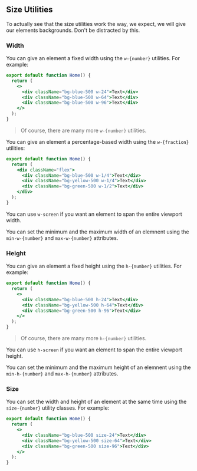 ## Size Utilities

To actually see that the size utilities work the way, we expect, we will give our elements backgrounds.
Don't be distracted by this.

### Width

You can give an element a fixed width using the `w-{number}` utilities.
For example:

```jsx
export default function Home() {
  return (
    <>
      <div className="bg-blue-500 w-24">Text</div>
      <div className="bg-blue-500 w-64">Text</div>
      <div className="bg-blue-500 w-96">Text</div>
    </>
  );
}
```

> Of course, there are many more `w-{number}` utilities.

You can give an element a percentage-based width using the `w-{fraction}` utilities:

```jsx
export default function Home() {
  return (
    <div className="flex">
      <div className="bg-blue-500 w-1/4">Text</div>
      <div className="bg-yellow-500 w-1/4">Text</div>
      <div className="bg-green-500 w-1/2">Text</div>
    </div>
  );
}
```

You can use `w-screen` if you want an element to span the entire viewport width.

You can set the minimum and the maximum width of an elemnent using the `min-w-{number}` and `max-w-{number}` attributes.

### Height

You can give an element a fixed height using the `h-{number}` utilities.
For example:

```jsx
export default function Home() {
  return (
    <>
      <div className="bg-blue-500 h-24">Text</div>
      <div className="bg-yellow-500 h-64">Text</div>
      <div className="bg-green-500 h-96">Text</div>
    </>
  );
}
```

> Of course, there are many more `h-{number}` utilities.

You can use `h-screen` if you want an element to span the entire viewport height.

You can set the minimum and the maximum height of an elemnent using the `min-h-{number}` and `max-h-{number}` attributes.

### Size

You can set the width and height of an element at the same time using the `size-{number}` utility classes.
For example:

```jsx
export default function Home() {
  return (
    <>
      <div className="bg-blue-500 size-24">Text</div>
      <div className="bg-yellow-500 size-64">Text</div>
      <div className="bg-green-500 size-96">Text</div>
    </>
  );
}
```
